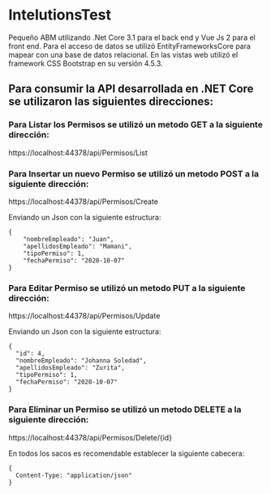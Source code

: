 # IntelutionsTest
Pequeño ABM utilizando .Net Core 3.1 para el back end y Vue Js 2 para el front end. Para el acceso de datos se utilizó EntityFrameworksCore para mapear con una base de datos relacional. En las vistas web utilizó el framework CSS Bootstrap en su versión 4.5.3.

## Para consumir la API desarrollada en .NET Core se utilizaron las siguientes direcciones:

### Para Listar los Permisos se utilizó un metodo GET a la siguiente dirección:
https://localhost:44378/api/Permisos/List

### Para Insertar un nuevo Permiso se utilizó un metodo POST a la siguiente dirección:
https://localhost:44378/api/Permisos/Create

Enviando un Json con la siguiente estructura:
```
{
    "nombreEmpleado": "Juan",
    "apellidosEmpleado": "Mamani",
    "tipoPermiso": 1,
    "fechaPermiso": "2020-10-07"
}
```

### Para Editar Permiso se utilizó un metodo PUT a la siguiente dirección:
https://localhost:44378/api/Permisos/Update

Enviando un Json con la siguiente estructura:
```
{
  "id": 4,
  "nombreEmpleado": "Johanna Soledad",
  "apellidosEmpleado": "Zurita",
  "tipoPermiso": 1,
  "fechaPermiso": "2020-10-07"
}
```

### Para Eliminar un Permiso se utilizó un metodo DELETE a la siguiente dirección:
https://localhost:44378/api/Permisos/Delete/{id}

En todos los sacos es recomendable establecer la siguiente cabecera:
```
{
  Content-Type: "application/json"
}
```
